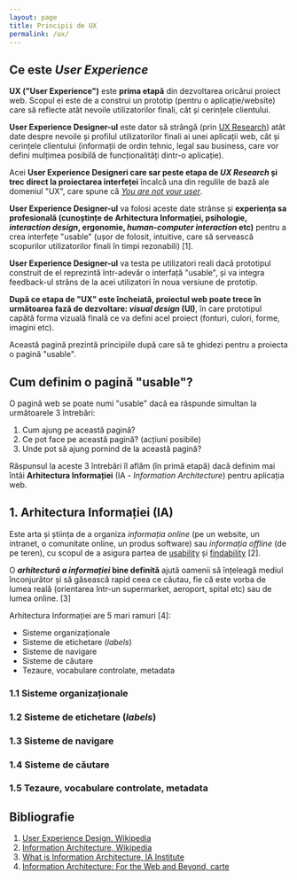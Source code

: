 ```yaml
---
layout: page
title: Principii de UX
permalink: /ux/
---
```


## Ce este _User Experience_
**UX ("User Experience")** este **prima etapă** din dezvoltarea oricărui proiect web. Scopul ei este de a construi 
un prototip (pentru o aplicație/website) care să reflecte atât nevoile utilizatorilor finali, cât și cerințele clientului.

**User Experience Designer-ul** este dator să strângă (prin [UX Research](https://www.usability.gov/what-and-why/user-research.html)) atât date despre nevoile și profilul utilizatorilor finali ai unei aplicații web,
cât și cerințele clientului (informații de ordin tehnic, legal sau business, care vor defini mulțimea posibilă de funcționalități dintr-o aplicație).

Acei **User Experience Designeri care sar peste etapa de _UX Research_ și trec direct la proiectarea interfeței** încalcă una din regulile de bază ale domeniul "UX",
care spune că [_You are not your user_](http://uxmyths.com/post/715988395/myth-you-are-like-your-users).

**User Experience Designer-ul** va folosi aceste date strânse și **experiența sa profesională (cunoștințe de Arhitectura Informației, 
psihologie, _interaction design_, ergonomie, _human-computer interaction_ etc)** pentru a crea interfețe "usable" 
(ușor de folosit, intuitive, care să servească scopurilor utilizatorilor finali în timpi rezonabili) [1].

**User Experience Designer-ul** va testa pe utilizatori reali dacă prototipul construit de el reprezintă într-adevăr o interfață "usable", 
și va integra feedback-ul strâns de la acei utilizatori în noua versiune de prototip.

**După ce etapa de "UX" este încheiată, proiectul web poate trece în următoarea fază de dezvoltare: _visual design_ (UI)**, în care prototipul 
capătă forma vizuală finală ce va defini acel proiect (fonturi, culori, forme, imagini etc).

Această pagină prezintă principiile după care să te ghidezi pentru a proiecta o pagină "usable".

## Cum definim o pagină "usable"?
O pagină web se poate numi "usable" dacă ea răspunde simultan la următoarele 3 întrebări:

1. Cum ajung pe această pagină?
2. Ce pot face pe această pagină? (acțiuni posibile)
3. Unde pot să ajung pornind de la această pagină?

Răspunsul la aceste 3 întrebări îl aflăm (în primă etapă) dacă definim mai întâi **Arhitectura Informației** (IA - _Information Architecture_) pentru aplicația web.

## 1. Arhitectura Informației (IA)
Este arta și știința de a organiza _informația online_ (pe un website, un intranet, o comunitate online, un produs software) sau _informația offline_ (de pe teren), cu scopul de a asigura 
partea de [usability](https://en.wikipedia.org/wiki/Usability) și [findability](https://en.wikipedia.org/wiki/Findability) [2].

O **_arhitectură a informației_ bine definită** ajută oamenii să înțeleagă mediul înconjurător și să găsească rapid ceea ce căutau, fie că este vorba de lumea reală 
(orientarea într-un supermarket, aeroport, spital etc) sau de lumea online. [3]

Arhitectura Informației are 5 mari ramuri [4]:
* Sisteme organizaționale
* Sisteme de etichetare (_labels_)
* Sisteme de navigare
* Sisteme de căutare
* Tezaure, vocabulare controlate, metadata

### 1.1 Sisteme organizaționale

### 1.2 Sisteme de etichetare (_labels_)

### 1.3 Sisteme de navigare

### 1.4 Sisteme de căutare

### 1.5 Tezaure, vocabulare controlate, metadata

## Bibliografie

1. [User Experience Design, Wikipedia](https://en.wikipedia.org/wiki/User_experience_design)
2. [Information Architecture, Wikipedia](https://en.wikipedia.org/wiki/Information_architecture)
3. [What is Information Architecture, IA Institute](http://www.iainstitute.org/what-is-ia)
4. [Information Architecture: For the Web and Beyond, carte](https://www.amazon.com/Information-Architecture-For-Web-Beyond/dp/1491911689)

